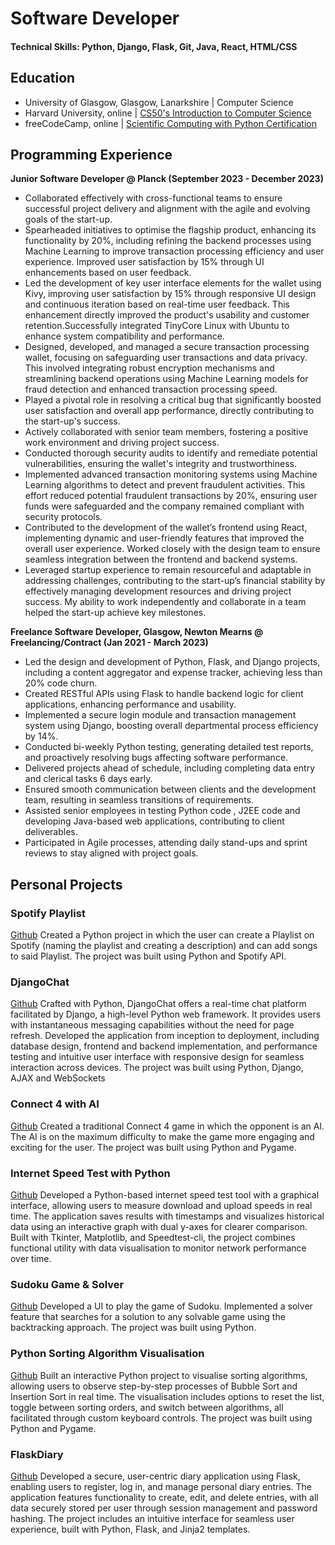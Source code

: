# Software Developer

#### Technical Skills: Python, Django, Flask, Git, Java, React, HTML/CSS

## Education
- University of Glasgow, Glasgow, Lanarkshire | Computer Science
- Harvard University, online | [CS50's Introduction to Computer Science](https://certificates.cs50.io/deb3ca64-aabd-45ab-afb2-c238e09b754c.pdf?size=letter)
- freeCodeCamp, online | [Scientific Computing with Python Certification](https://www.freecodecamp.org/certification/eamonwong/scientific-computing-with-python-v7)

## Programming Experience
**Junior Software Developer @ Planck (September 2023 - December 2023)**
- Collaborated effectively with cross-functional teams to ensure successful project delivery and alignment with the agile and evolving goals of the start-up.
- Spearheaded initiatives to optimise the flagship product, enhancing its functionality by 20%, including refining the backend processes using Machine Learning to improve transaction processing efficiency and user experience. Improved user satisfaction by 15% through UI enhancements based on user feedback.
- Led the development of key user interface elements for the wallet using Kivy, improving user satisfaction by 15% through responsive UI design and continuous iteration based on real-time user feedback. This enhancement directly improved the product's usability and customer retention.Successfully integrated TinyCore Linux with Ubuntu to enhance system compatibility and performance.
- Designed, developed, and managed a secure transaction processing wallet, focusing on safeguarding user transactions and data privacy. This involved integrating robust encryption mechanisms and streamlining backend operations using Machine Learning models for fraud detection and enhanced transaction processing speed.
- Played a pivotal role in resolving a critical bug that significantly boosted user satisfaction and overall app performance, directly contributing to the start-up's success.
- Actively collaborated with senior team members, fostering a positive work environment and driving project success.
- Conducted thorough security audits to identify and remediate potential vulnerabilities, ensuring the wallet's integrity and trustworthiness.
- Implemented advanced transaction monitoring systems using Machine Learning algorithms to detect and prevent fraudulent activities. This effort reduced potential fraudulent transactions by 20%, ensuring user funds were safeguarded and the company remained compliant with security protocols.
- Contributed to the development of the wallet’s frontend using React, implementing dynamic and user-friendly features that improved the overall user experience. Worked closely with the design team to ensure seamless integration between the frontend and backend systems.
- Leveraged startup experience to remain resourceful and adaptable in addressing challenges, contributing to the start-up’s financial stability by effectively managing development resources and driving project success. My ability to work independently and collaborate in a team helped the start-up achieve key milestones.

**Freelance Software Developer, Glasgow, Newton Mearns @ Freelancing/Contract (Jan 2021 - March 2023)**
- Led the design and development of Python, Flask, and Django projects, including a content aggregator and expense tracker, achieving less than 20% code churn.
- Created RESTful APIs using Flask to handle backend logic for client applications, enhancing performance and usability.
- Implemented a secure login module and transaction management system using Django, boosting overall departmental process efficiency by 14%.
- Conducted bi-weekly Python testing, generating detailed test reports, and proactively resolving bugs affecting software performance.
- Delivered projects ahead of schedule, including completing data entry and clerical tasks 6 days early.
- Ensured smooth communication between clients and the development team, resulting in seamless transitions of requirements.
- Assisted senior employees in testing Python code , J2EE code and developing Java-based web applications, contributing to client deliverables.
- Participated in Agile processes, attending daily stand-ups and sprint reviews to stay aligned with project goals.


## Personal Projects
### Spotify Playlist
[Github](https://github.com/eamonwong/Spotify-Playlist-using-Python)
Created a Python project in which the user can create a Playlist on Spotify (naming the playlist and creating a description) and can add songs to said Playlist. The project was built using Python and Spotify API.

### DjangoChat
[Github](https://github.com/eamonwong/djangochat)
Crafted with Python, DjangoChat offers a real-time chat platform facilitated by Django, a high-level Python web framework. It provides users with instantaneous messaging capabilities without the need for page refresh. Developed the application from inception to deployment, including database design, frontend and backend implementation, and performance testing and intuitive user interface with responsive design for seamless interaction across devices. The project was built using Python, Django, AJAX and WebSockets

### Connect 4 with AI
[Github](https://github.com/eamonwong/connect4-with-ai)
Created a traditional Connect 4 game in which the opponent is an Al. The AI is on the maximum difficulty to make the game more engaging and exciting for the user. The project was built using Python and Pygame.

### Internet Speed Test with Python
[Github](https://github.com/eamonwong/Internet-Speed-Test-with-Python)
Developed a Python-based internet speed test tool with a graphical interface, allowing users to measure download and upload speeds in real time. The application saves results with timestamps and visualizes historical data using an interactive graph with dual y-axes for clearer comparison. Built with Tkinter, Matplotlib, and Speedtest-cli, the project combines functional utility with data visualisation to monitor network performance over time.

### Sudoku Game & Solver
[Github](https://github.com/eamonwong/Sudoku-Solver-GUI)
Developed a UI to play the game of Sudoku. Implemented a solver feature that searches for a solution to any solvable game using the backtracking approach. The project was built using Python.

### Python Sorting Algorithm Visualisation
[Github](https://github.com/eamonwong/Python-Sorting-Algorithm-Visualiser)
Built an interactive Python project to visualise sorting algorithms, allowing users to observe step-by-step processes of Bubble Sort and Insertion Sort in real time. The visualisation includes options to reset the list, toggle between sorting orders, and switch between algorithms, all facilitated through custom keyboard controls. The project was built using Python and Pygame.

### FlaskDiary
[Github](https://github.com/eamonwong/FlaskDiary)
Developed a secure, user-centric diary application using Flask, enabling users to register, log in, and manage personal diary entries. The application features functionality to create, edit, and delete entries, with all data securely stored per user through session management and password hashing. The project includes an intuitive interface for seamless user experience, built with Python, Flask, and Jinja2 templates.
